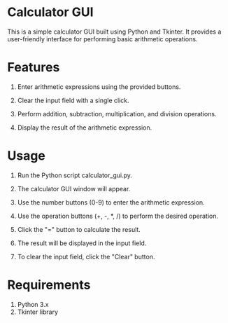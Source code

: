 # Calculator GUI
This is a simple calculator GUI built using Python and Tkinter. It provides a user-friendly interface for performing basic arithmetic operations.

# Features 
1. Enter arithmetic expressions using the provided buttons.

2. Clear the input field with a single click.

3. Perform addition, subtraction, multiplication, and division operations.

4. Display the result of the arithmetic expression.

# Usage
1. Run the Python script calculator_gui.py.

2. The calculator GUI window will appear.

3. Use the number buttons (0-9) to enter the arithmetic expression.

4. Use the operation buttons (+, -, *, /) to perform the desired operation.

5. Click the "=" button to calculate the result.

6. The result will be displayed in the input field.

7. To clear the input field, click the "Clear" button.

# Requirements
1. Python 3.x
2. Tkinter library
